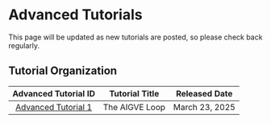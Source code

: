 # Advanced Tutorials

<!-- The advanced tutorials are still in development, and please check back later. -->
This page will be updated as new tutorials are posted, so please check back regularly.

## Tutorial Organization

| Advanced Tutorial ID  |        Tutorial Title        | Released Date | 
|:---------------------:|:----------------------------:|:-------------:|
| [Advanced Tutorial 1](./loop.md) | The AIGVE Loop |      March 23, 2025      |        